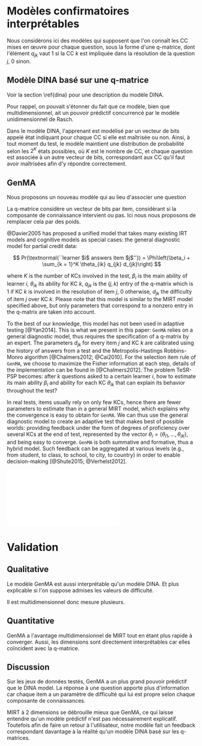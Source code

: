 # Modèles confirmatoires interprétables

Nous considérons ici des modèles qui supposent que l'on connaît les CC mises en œuvre pour chaque question, sous la forme d'une q-matrice, dont l'élément $q_{jk}$ vaut 1 si la CC $k$ est impliquée dans la résolution de la question $j$, 0 sinon.

## Modèle DINA basé sur une q-matrice

Voir la section \ref{dina} pour une description du modèle DINA.

Pour rappel, on pouvait s'étonner du fait que ce modèle, bien que multidimensionnel, ait un pouvoir prédictif concurrencé par le modèle unidimensionnel de Rasch.

Dans le modèle DINA, l'apprenant est modélisé par un vecteur de bits appelé état indiquant pour chaque CC si elle est maîtrisée ou non. Ainsi, à tout moment du test, le modèle maintient une distribution de probabilité selon les $2^K$ états possibles, où $K$ est le nombre de CC, et chaque question est associée à un autre vecteur de bits, correspondant aux CC qu'il faut avoir maîtrisées afin d'y répondre correctement.

## GenMA

Nous proposons un nouveau modèle qui au lieu d'associer une question 

La q-matrice considère un vecteur de bits par item, considérant si la composante de connaissance intervient ou pas. Ici nous nous proposons de remplacer cela par des poids.

@Davier2005 has proposed a unified model that takes many existing IRT models and cognitive models as special cases: the general diagnostic model for partial credit data:

$$ Pr(\textnormal{``learner $i$ answers item $j$''}) = \Phi\left(\beta_i + \sum_{k = 1}^K \theta_{ik} q_{jk} d_{jk}\right) $$

where $K$ is the number of KCs involved in the test, $\beta_i$ is the main ability of learner $i$, $\theta_{ik}$ its ability for KC $k$, $q_{jk}$ is the $(j,k)$ entry of the q-matrix which is 1 if KC $k$ is involved in the resolution of item $j$, 0 otherwise, $d_{jk}$ the difficulty of item $j$ over KC $k$. Please note that this model is similar to the MIRT model specified above, but only parameters that correspond to a nonzero entry in the q-matrix are taken into account.

To the best of our knowledge, this model has not been used in adaptive testing [@Yan2014]. This is what we present in this paper: ``GenMA`` relies on a general diagnostic model, thus requires the specification of a q-matrix by an expert. The parameters $d_{jk}$ for every item $j$ and KC $k$ are calibrated using the history of answers from a test and the Metropolis-Hastings Robbins-Monro algorithm [@Chalmers2012; @Cai2010]. For the selection item rule of ``GenMA``, we choose to maximize the Fisher information at each step, details of the implementation can be found in [@Chalmers2012]. The problem TeSR-PSP becomes: after $k$ questions asked to a certain learner $i$, how to estimate its main ability $\beta_i$ and ability for each KC $\theta_{ik}$ that can explain its behavior throughout the test?

In real tests, items usually rely on only few KCs, hence there are fewer parameters to estimate than in a general MIRT model, which explains why the convergence is easy to obtain for ``GenMA``. We can thus use the general diagnostic model to create an adaptive test that makes best of possible worlds: providing feedback under the form of degrees of proficiency over several KCs at the end of test, represented by the vector $\theta_i = (\theta_{i1}, \ldots, \theta_{iK})$, and being easy to converge. ``GenMA`` is both summative and formative, thus a hybrid model. Such feedback can be aggregated at various levels (e.g., from student, to class, to school, to city, to country) in order to enable decision-making [@Shute2015; @Verhelst2012].

![The GenMA hybrid model, combining item response theory and a q-matrix.](figures/genma.pdf)

# Validation

## Qualitative

Le modèle GenMA est aussi interprétable qu'un modèle DINA. Et plus explicable si l'on suppose admises les valeurs de difficulté.

Il est multidimensionnel donc mesure plusieurs.

## Quantitative

GenMA a l'avantage multidimensionnel de MIRT tout en étant plus rapide à converger. Aussi, les dimensions sont directement interprétables car elles coïncident avec la q-matrice.

## Discussion

Sur les jeux de données testés, GenMA a un plus grand pouvoir prédictif que le DINA model. La réponse à une question apporte plus d'information car chaque item a un paramètre de difficulté qui lui est propre selon chaque composante de connaissances.

MIRT à 2 dimensions se débrouille mieux que GenMA, ce qui laisse entendre qu'un modèle prédictif n'est pas nécessairement explicatif. Toutefois afin de faire un retour à l'utilisateur, notre modèle fait un feedback correspondant davantage à la réalité qu'un modèle DINA basé sur les q-matrices.
